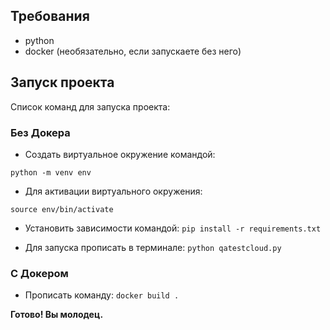 ## Требования

- python
- docker (необязательно, если запускаете без него)

## Запуск проекта

Список команд для запуска проекта:
### Без Докера
- Создать виртуальное окружение командой:

`python -m venv env`

- Для активации виртуального окружения:
    
`source env/bin/activate`

- Установить зависимости командой:
`pip install -r requirements.txt`

- Для запуска прописать в терминале:
`python qatestcloud.py`

### С Докером
- Прописать команду:
`docker build .`

**Готово! Вы молодец.**


